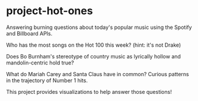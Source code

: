 # project-hot-ones
Answering burning questions about today's popular music using the Spotify and Billboard APIs.

Who has the most songs on the Hot 100 this week? (hint: it's not Drake)

Does Bo Burnham's stereotype of country music as lyrically hollow and mandolin-centric hold true?

What do Mariah Carey and Santa Claus have in common? Curious patterns in the trajectory of Number 1 hits. 

This project provides visualizations to help answer those questions!
